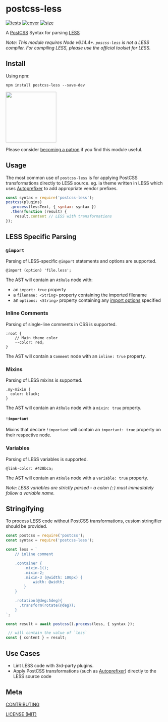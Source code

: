 ﻿[tests]: 	https://img.shields.io/circleci/project/github/shellscape/postcss-less.svg
[tests-url]: https://circleci.com/gh/shellscape/postcss-less

[cover]: https://codecov.io/gh/shellscape/postcss-less/branch/master/graph/badge.svg
[cover-url]: https://codecov.io/gh/shellscape/postcss-less

[size]: https://packagephobia.now.sh/badge?p=postcss-less
[size-url]: https://packagephobia.now.sh/result?p=postcss-less

[PostCSS]: https://github.com/postcss/postcss
[PostCSS-SCSS]: https://github.com/postcss/postcss-scss
[LESS]: http://lesless.org
[Autoprefixer]: https://github.com/postcss/autoprefixer
[Stylelint]: http://stylelint.io/

# postcss-less

[![tests][tests]][tests-url]
[![cover][cover]][cover-url]
[![size][size]][size-url]

A [PostCSS] Syntax for parsing [LESS]

_Note: This module requires Node v6.14.4+. `poscss-less` is not a LESS compiler. For compiling LESS, please use the official toolset for LESS._

## Install

Using npm:

```console
npm install postcss-less --save-dev
```

<a href="https://www.patreon.com/shellscape">
  <img src="https://c5.patreon.com/external/logo/become_a_patron_button@2x.png" width="160">
</a>

Please consider [becoming a patron](https://www.patreon.com/shellscape) if you find this module useful.

## Usage

The most common use of `postcss-less` is for applying PostCSS transformations directly to LESS source. eg. ia theme written in LESS which uses [Autoprefixer] to add appropriate vendor prefixes.

```js
const syntax = require('postcss-less');
postcss(plugins)
  .process(lessText, { syntax: syntax })
  .then(function (result) {
    result.content // LESS with transformations
});
```

## LESS Specific Parsing

### `@import`

Parsing of LESS-specific `@import` statements and options are supported.

```less
@import (option) 'file.less';
```

The AST will contain an `AtRule` node with:

- an `import: true` property
- a `filename: <String>` property containing the imported filename
- an `options: <String>` property containing any [import options](http://lesscss.org/features/#import-atrules-feature-import-options) specified

### Inline Comments

Parsing of single-line comments in CSS is supported.

```less
:root {
    // Main theme color
    --color: red;
}
```

The AST will contain a `Comment` node with an `inline: true` property.

### Mixins

Parsing of LESS mixins is supported.

```less
.my-mixin {
  color: black;
}
```

The AST will contain an `AtRule` node with a `mixin: true` property.

#### `!important`

Mixins that declare `!important` will contain an `important: true` property on their respective node.

### Variables

Parsing of LESS variables is supported.

```less
@link-color: #428bca;
```

The AST will contain an `AtRule` node with a `variable: true` property.

_Note: LESS variables are strictly parsed - a colon (`:`) must immediately follow a variable name._

## Stringifying

To process LESS code without PostCSS transformations, custom stringifier
should be provided.

```js
const postcss = require('postcss');
const syntax = require('postcss-less');

const less = `
    // inline comment

    .container {
        .mixin-1();
        .mixin-2;
        .mixin-3 (@width: 100px) {
            width: @width;
        }
    }

    .rotation(@deg:5deg){
      .transform(rotate(@deg));
    }
`;

const result = await postcss().process(less, { syntax });

 // will contain the value of `less`
const { content } = result;
```

## Use Cases

- Lint LESS code with 3rd-party plugins.
- Apply PostCSS transformations (such as [Autoprefixer](https://github.com/postcss/autoprefixer)) directly to the LESS source code

## Meta

[CONTRIBUTING](./.github/CONTRIBUTING)

[LICENSE (MIT)](./LICENSE)
